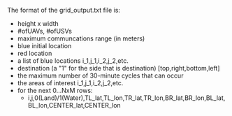 The format of the grid_output.txt file is:
- height x width
- #ofUAVs, #ofUSVs
- maximum communcations range (in meters)
- blue initial location
- red location
- a list of blue locations i_1,j_1,i_2,j_2,etc.
- destination (a "1" for the side that is destination) [top,right,bottom,left]
- the maximum number of 30-minute cycles that can occur
- the areas of interest i_1,j_1,i_2,j_2,etc.
- for the next 0...NxM rows:
    - i,j,0(Land)/1(Water),TL_lat,TL_lon,TR_lat,TR_lon,BR_lat,BR_lon,BL_lat,BL_lon,CENTER_lat,CENTER_lon
